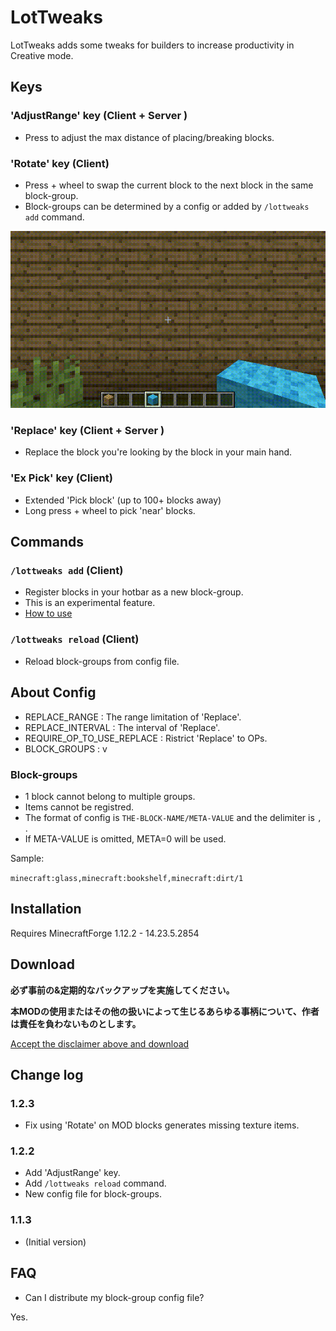 # LotTweaks

LotTweaks adds some tweaks for builders to increase productivity in Creative mode.

## Keys

### 'AdjustRange' key (Client + **Server** )

- Press to adjust the max distance of placing/breaking blocks.

### 'Rotate' key (Client)

- Press + wheel to swap the current block to the next block in the same block-group.
- Block-groups can be determined by a config or added by `/lottweaks add` command.

![](rotate.gif)

### 'Replace' key (Client + **Server** )

- Replace the block you're looking by the block in your main hand.

### 'Ex Pick' key (Client)

- Extended 'Pick block' (up to 100+ blocks away)
- Long press + wheel to pick 'near' blocks.

## Commands

### `/lottweaks add` (Client)

- Register blocks in your hotbar as a new block-group.
- This is an experimental feature.
- [How to use](https://twitter.com/LOTqwerty/status/1312584389675552768)

### `/lottweaks reload` (Client)

- Reload block-groups from config file.

## About Config

- REPLACE_RANGE : The range limitation of 'Replace'.
- REPLACE_INTERVAL : The interval of 'Replace'.
- REQUIRE_OP_TO_USE_REPLACE : Ristrict 'Replace' to OPs.
- BLOCK_GROUPS : v

### Block-groups

- 1 block cannot belong to multiple groups.
- Items cannot be registred.
- The format of config is `THE-BLOCK-NAME/META-VALUE` and the delimiter is `,` .
- If META-VALUE is omitted, META=0 will be used.

Sample:

`minecraft:glass,minecraft:bookshelf,minecraft:dirt/1`

## Installation

Requires MinecraftForge 1.12.2 - 14.23.5.2854

## Download

**必ず事前の&定期的なバックアップを実施してください。**

**本MODの使用またはその他の扱いによって生じるあらゆる事柄について、作者は責任を負わないものとします。**

[Accept the disclaimer above and download](https://drive.google.com/drive/folders/15P4FLZgDrP7vwP9E47XhJRwj71IVASuc)

## Change log

### 1.2.3

- Fix using 'Rotate' on MOD blocks generates missing texture items.

### 1.2.2

- Add 'AdjustRange' key.
- Add `/lottweaks reload` command.
- New config file for block-groups.

### 1.1.3

- (Initial version)

## FAQ

<!--
- Replaceだけ使えない

サーバ側に導入できていない可能性があります。確認してみてください。

- MODの追加ブロックで使えますか？

標準的なブロックであれば、Configに追加すれば動作するはずです。

動作しない or クラッシュするなら、そのMODには非対応です。

- マルチで使えますか？

Ex Pick と Rotate は、どのサーバでも使えるはずです。

Replace はForge系のサーバで、サーバにもLotTweaksが導入されている必要があります。

- サーバプラグインと同時に使えますか？

Sponge Forge などのサーバであれば使えるかもしれません。動作確認はしていませんが。

- Rotateの順番を変えたい

Configをいじってください。

- Configファイルが壊れた/初期化したい

Configファイルを削除してからMinecraftを起動すると、初期値で再生成されます。

-->

- Can I distribute my block-group config file?

Yes.

<!--

- 新しい/古い マイクラに対応して

古いバージョンには対応できません。もう開発環境が無いので...。

新しいバージョンは.... 気が向いたら作るかもしれません。

個人的要因・技術的要因が大きく影響するので、今はなんとも言えません。

- 紹介・リンク

リンクは現在のアドレスへお願いします。（ https://lotqwerty.github.io/LotTweaks/ ）

ドライブへの直接リンクはNGです。

-->
